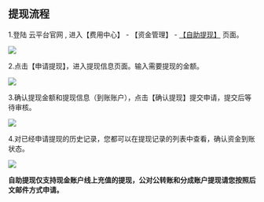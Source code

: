 ## 提现流程

1.登陆 云平台官网 , 进入【费用中心】 - 【资金管理】 - [【自助提现】](http://console.tce.fsphere.cn/account/withdraw)  页面。

![](https://mc.qcloudimg.com/static/img/7a298a8a8e602e0fb5d757acbeeb3896/image.png)

2.点击【申请提现】，进入提现信息页面。输入需要提现的金额。

![](https://mc.qcloudimg.com/static/img/a1c5521445b8f1c352142c0502224113/image.png)

3.确认提现金额和提现信息（到账账户），点击【确认提现】提交申请，提交后等待审核。

![](https://mc.qcloudimg.com/static/img/dde104b9f7381aece42ba70047dc27a6/image.png)

4.对已经申请提现的历史记录，您都可以在提现记录的列表中查看，确认资金到账状态。

![](https://mc.qcloudimg.com/static/img/31ffd174297ef18d0989f0f1c2436567/image.png)

**自助提现仅支持现金账户线上充值的提现，公对公转账和分成账户提现请您按照后文邮件方式申请。**
